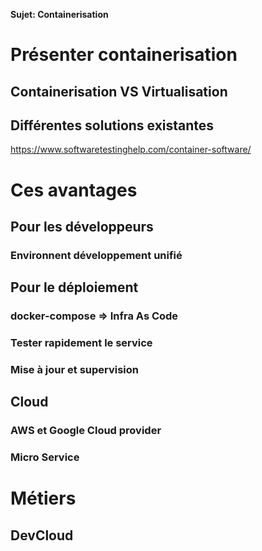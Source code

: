 **Sujet: Containerisation**

# Présenter containerisation
## Containerisation VS Virtualisation
## Différentes solutions existantes
https://www.softwaretestinghelp.com/container-software/
# Ces avantages
## Pour les développeurs
### Environnent développement unifié
## Pour le déploiement
### docker-compose => Infra As Code
### Tester rapidement le service
### Mise à jour et supervision
## Cloud 
### AWS et Google Cloud provider
### Micro Service
# Métiers
## DevCloud



